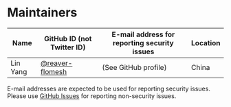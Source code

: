 # Maintainers

| Name            | GitHub ID (not Twitter ID)                                 | E-mail address for reporting security issues | Location     |
|-----------------|------------------------------------------------------------|----------------------------------------------|--------------|
| Lin Yang        | [@reaver-flomesh](https://github.com/reaver-flomesh)       | (See GitHub profile)                         | China        |


E-mail addresses are expected to be used for reporting security issues.
Please use [GitHub Issues](https://github.com/flomesh-io/ErieCanal) for reporting non-security issues.
